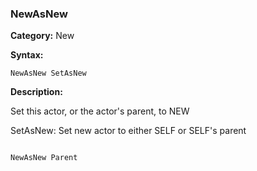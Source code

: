 ### NewAsNew

**Category:**
New

**Syntax:**

```scorpionengine
NewAsNew SetAsNew
```

**Description:**

Set this actor, or the actor's parent, to NEW

SetAsNew: Set new actor to either SELF or SELF's parent

```scorpionengine

NewAsNew Parent

```
